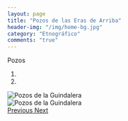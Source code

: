 ```yaml
---
layout: page
title: "Pozos de las Eras de Arriba"
header-img: "/img/home-bg.jpg"
category: "Etnográfico"
comments: "true"
---
```



Pozos



<div id="myCarousel" class="carousel slide" data-ride="carousel">
  <!-- Indicators -->
  <ol class="carousel-indicators">
    <li data-target="#myCarousel" data-slide-to="0" class="active"></li>    <li data-target="#myCarousel" data-slide-to="1"></li>
  </ol>
  <!-- Wrapper for slides -->
  <div class="carousel-inner" role="listbox">
    <div class="item active">
      <img src="{{ site.github.url }}/img/pozos-de-la-guindalera-1.jpg" alt="Pozos de la Guindalera">
    </div>
    <div class="item">
      <img src="{{ site.github.url }}/img/pozos-de-la-guindalera-2.jpg" alt="Pozos de la Guindalera">
    </div>
  <!-- Left and right controls -->
  <a class="left carousel-control" href="#myCarousel" role="button" data-slide="prev">
    <span class="glyphicon glyphicon-chevron-left" aria-hidden="true"></span>
    <span class="sr-only">Previous</span>
  </a>
  <a class="right carousel-control" href="#myCarousel" role="button" data-slide="next">
    <span class="glyphicon glyphicon-chevron-right" aria-hidden="true"></span>
    <span class="sr-only">Next</span>
  </a>
</div>


